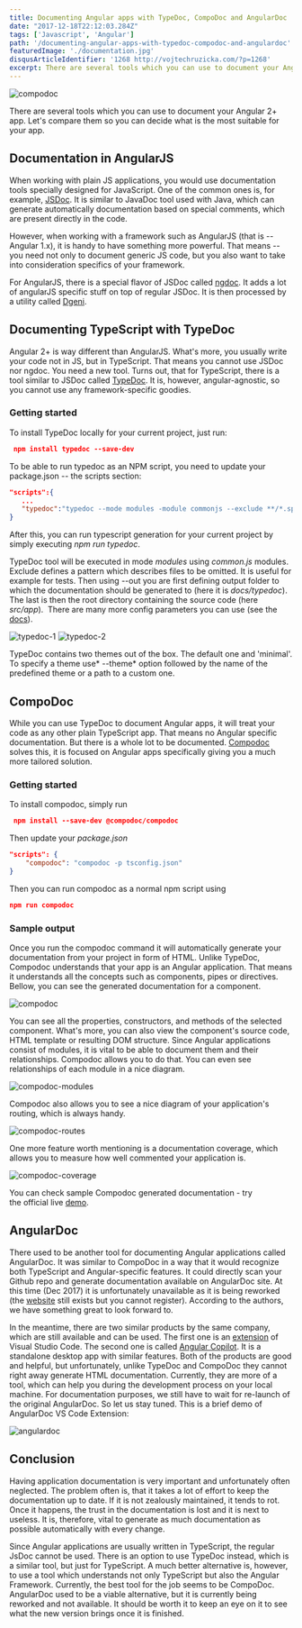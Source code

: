 ```yaml
---
title: Documenting Angular apps with TypeDoc, CompoDoc and AngularDoc
date: "2017-12-18T22:12:03.284Z"
tags: ['Javascript', 'Angular']
path: '/documenting-angular-apps-with-typedoc-compodoc-and-angulardoc'
featuredImage: './documentation.jpg'
disqusArticleIdentifier: '1268 http://vojtechruzicka.com/?p=1268'
excerpt: There are several tools which you can use to document your Angular 2+ app. Let's compare them so you can decide what is the most suitable for your app.
---
```

![compodoc](./documentation.jpg)

There are several tools which you can use to document your Angular 2+ app. Let's compare them so you can decide what is the most suitable for your app.

Documentation in AngularJS
--------------------------

When working with plain JS applications, you would use documentation tools specially designed for JavaScript. One of the common ones is, for example, [JSDoc](http://usejsdoc.org/). It is similar to JavaDoc tool used with Java, which can generate automatically documentation based on special comments, which are present directly in the code.

However, when working with a framework such as AngularJS (that is -- Angular 1.x), it is handy to have something more powerful. That means -- you need not only to document generic JS code, but you also want to take into consideration specifics of your framework.

For AngularJS, there is a special flavor of JSDoc called [ngdoc](https://github.com/angular/angular.js/wiki/Writing-AngularJS-Documentation). It adds a lot of angularJS specific stuff on top of regular JSDoc. It is then processed by a utility called [Dgeni](https://github.com/angular/dgeni).

Documenting TypeScript with TypeDoc
-----------------------------------

Angular 2+ is way different than AngularJS. What's more, you usually write your code not in JS, but in TypeScript. That means you cannot use JSDoc nor ngdoc. You need a new tool. Turns out, that for TypeScript, there is a tool similar to JSDoc called [TypeDoc](http://typedoc.org/). It is, however, angular-agnostic, so you cannot use any framework-specific goodies.

### Getting started

To install TypeDoc locally for your current project, just run:

```json
 npm install typedoc --save-dev
```

To be able to run typedoc as an NPM script, you need to update your package.json -- the scripts section:

```json
"scripts":{
   ...
   "typedoc":"typedoc --mode modules -module commonjs --exclude **/*.spec.ts --out docs/typedoc src/app"
}
```

After this, you can run typescript generation for your current project by simply executing *npm run typedoc*.

TypeDoc tool will be executed in mode *modules* using *common.js* modules. Exclude defines a pattern which describes files to be omitted. It is useful for example for tests. Then using \--out you are first defining output folder to which the documentation should be generated to (here it is *docs/typedoc*). The last is then the root directory containing the source code (here *src/app*).  There are many more config parameters you can use (see the [docs](https://github.com/TypeStrong/typedoc)).

![typedoc-1](./documentation-typedoc.png)
![typedoc-2](./documentation-typedoc-2.png)

TypeDoc contains two themes out of the box. The default one and 'minimal'. To specify a theme use* \--theme* option followed by the name of the predefined theme or a path to a custom one.

CompoDoc
--------

While you can use TypeDoc to document Angular apps, it will treat your code as any other plain TypeScript app. That means no Angular specific documentation. But there is a whole lot to be documented. [Compodoc](https://compodoc.github.io/website/) solves this, it is focused on Angular apps specifically giving you a much more tailored solution.

### Getting started

To install compodoc, simply run

```json
 npm install --save-dev @compodoc/compodoc
```

Then update your *package.json*

```json
"scripts": {
    "compodoc": "compodoc -p tsconfig.json"
}
```

Then you can run compodoc as a normal npm script using

```json
npm run compodoc
```

### Sample output

Once you run the compodoc command it will automatically generate your documentation from your project in form of HTML. Unlike TypeDoc, Compodoc understands that your app is an Angular application. That means it understands all the concepts such as components, pipes or directives. Bellow, you can see the generated documentation for a component.

![compodoc](./documentation-compodoc.png)

You can see all the properties, constructors, and methods of the selected component. What\'s more, you can also view the component\'s source code, HTML template or resulting DOM structure. Since Angular applications consist of modules, it is vital to be able to document them and their relationships. Compodoc allows you to do that. You can even see relationships of each module in a nice diagram.

![compodoc-modules](./documentation-compodoc-modules.png)

Compodoc also allows you to see a nice diagram of your application\'s routing, which is always handy.

![compodoc-routes](./documentation-compodoc-routes.png)

One more feature worth mentioning is a documentation coverage, which allows you to measure how well commented your application is.

![compodoc-coverage](./documentation-compodoc-coverage.png)

You can check sample Compodoc generated documentation - try the official live [demo](https://compodoc.github.io/compodoc-demo-todomvc-angular/).

AngularDoc
----------

There used to be another tool for documenting Angular applications called AngularDoc. It was similar to CompoDoc in a way that it would recognize both TypeScript and Angular-specific features. It could directly scan your Github repo and generate documentation available on AngularDoc site. At this time (Dec 2017) it is unfortunately unavailable as it is being reworked (the [website](https://angulardoc.io/main) still exists but you cannot register). According to the authors, we have something great to look forward to.

In the meantime, there are two similar products by the same company, which are still available and can be used. The first one is an [extension](https://marketplace.visualstudio.com/items?itemName=AngularDoc.angulardoc-vscode) of Visual Studio Code. The second one is called [Angular Copilot](https://angulardoc.github.io/products/). It is a standalone desktop app with similar features. Both of the products are good and helpful, but unfortunately, unlike TypeDoc and CompoDoc they cannot right away generate HTML documentation. Currently, they are more of a tool, which can help you during the development process on your local machine. For documentation purposes, we still have to wait for re-launch of the original AngularDoc. So let us stay tuned. This is a brief demo of AngularDoc VS Code Extension:

![angulardoc](./documentation-angulardoc-extension.gif)

Conclusion
----------

Having application documentation is very important and unfortunately often neglected. The problem often is, that it takes a lot of effort to keep the documentation up to date. If it is not zealously maintained, it tends to rot. Once it happens, the trust in the documentation is lost and it is next to useless. It is, therefore, vital to generate as much documentation as possible automatically with every change.

Since Angular applications are usually written in TypeScript, the regular JsDoc cannot be used. There is an option to use TypeDoc instead, which is a similar tool, but just for TypeScript. A much better alternative is, however, to use a tool which understands not only TypeScript but also the Angular Framework. Currently, the best tool for the job seems to be CompoDoc. AngularDoc used to be a viable alternative, but it is currently being reworked and not available. It should be worth it to keep an eye on it to see what the new version brings once it is finished.
